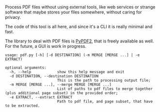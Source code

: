 Process PDF files without using external tools, like web services or strange software that maybe stores your files somewhere, without caring for privacy.

The code of this tool is all here, and since it's a CLI it is really minimal and fast.

The library to deal with PDF files is [PyPDF2](https://pythonhosted.org/PyPDF2/), that is freely available as well.
For the future, a GUI is work in progress.

```
usage: pdf.py [-h] [-d DESTINATION] (-m MERGE [MERGE ...] | -e EXTRACT)

optional arguments:
  -h, --help            show this help message and exit
  -d DESTINATION, --destination DESTINATION
                        This is the path to processing output file;
  -m MERGE [MERGE ...], --merge MERGE [MERGE ...]
                        List of paths to pdf files to merge together (plus additional page subset) in the provided order;
  -e EXTRACT, --extract EXTRACT
                        Path to pdf file, and page subset, that have to be extracted.
```
